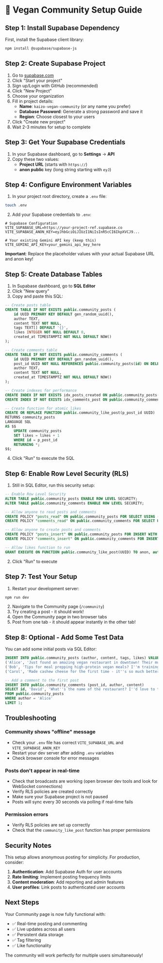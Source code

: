 # 🌱 Vegan Community Setup Guide

## Step 1: Install Supabase Dependency

First, install the Supabase client library:

```bash
npm install @supabase/supabase-js
```

## Step 2: Create Supabase Project

1. Go to [supabase.com](https://supabase.com)
2. Click "Start your project" 
3. Sign up/Login with GitHub (recommended)
4. Click "New Project"
5. Choose your organization
6. Fill in project details:
   - **Name**: `kaizo-vegan-community` (or any name you prefer)
   - **Database Password**: Generate a strong password and save it
   - **Region**: Choose closest to your users
7. Click "Create new project"
8. Wait 2-3 minutes for setup to complete

## Step 3: Get Your Supabase Credentials

1. In your Supabase dashboard, go to **Settings** → **API**
2. Copy these two values:
   - **Project URL** (starts with `https://`)
   - **anon public** key (long string starting with `eyJ`)

## Step 4: Configure Environment Variables

1. In your project root directory, create a `.env` file:

```bash
touch .env
```

2. Add your Supabase credentials to `.env`:

```env
# Supabase Configuration
VITE_SUPABASE_URL=https://your-project-ref.supabase.co
VITE_SUPABASE_ANON_KEY=eyJhbGciOiJIUzI1NiIsInR5cCI6IkpXVCJ9...

# Your existing Gemini API key (keep this)
VITE_GEMINI_API_KEY=your_gemini_api_key_here
```

**Important**: Replace the placeholder values with your actual Supabase URL and anon key!

## Step 5: Create Database Tables

1. In Supabase dashboard, go to **SQL Editor**
2. Click "New query"
3. Copy and paste this SQL:

```sql
-- Create posts table
CREATE TABLE IF NOT EXISTS public.community_posts (
    id UUID PRIMARY KEY DEFAULT gen_random_uuid(),
    author TEXT,
    content TEXT NOT NULL,
    tags TEXT[] DEFAULT '{}',
    likes INTEGER NOT NULL DEFAULT 0,
    created_at TIMESTAMPTZ NOT NULL DEFAULT NOW()
);

-- Create comments table
CREATE TABLE IF NOT EXISTS public.community_comments (
    id UUID PRIMARY KEY DEFAULT gen_random_uuid(),
    post_id UUID NOT NULL REFERENCES public.community_posts(id) ON DELETE CASCADE,
    author TEXT,
    content TEXT NOT NULL,
    created_at TIMESTAMPTZ NOT NULL DEFAULT NOW()
);

-- Create indexes for performance
CREATE INDEX IF NOT EXISTS idx_posts_created ON public.community_posts(created_at DESC);
CREATE INDEX IF NOT EXISTS idx_comments_post ON public.community_comments(post_id);

-- Create function for atomic likes
CREATE OR REPLACE FUNCTION public.community_like_post(p_post_id UUID)
RETURNS community_posts
LANGUAGE SQL
AS $$
    UPDATE community_posts
    SET likes = likes + 1
    WHERE id = p_post_id
    RETURNING *;
$$;
```

4. Click "Run" to execute the SQL

## Step 6: Enable Row Level Security (RLS)

1. Still in SQL Editor, run this security setup:

```sql
-- Enable Row Level Security
ALTER TABLE public.community_posts ENABLE ROW LEVEL SECURITY;
ALTER TABLE public.community_comments ENABLE ROW LEVEL SECURITY;

-- Allow anyone to read posts and comments
CREATE POLICY "posts_read" ON public.community_posts FOR SELECT USING (true);
CREATE POLICY "comments_read" ON public.community_comments FOR SELECT USING (true);

-- Allow anyone to create posts and comments
CREATE POLICY "posts_insert" ON public.community_posts FOR INSERT WITH CHECK (true);
CREATE POLICY "comments_insert" ON public.community_comments FOR INSERT WITH CHECK (true);

-- Allow likes function to run
GRANT EXECUTE ON FUNCTION public.community_like_post(UUID) TO anon, authenticated;
```

2. Click "Run" to execute

## Step 7: Test Your Setup

1. Restart your development server:

```bash
npm run dev
```

2. Navigate to the Community page (`/community`)
3. Try creating a post - it should work!
4. Open the Community page in two browser tabs
5. Post from one tab - it should appear instantly in the other tab!

## Step 8: Optional - Add Some Test Data

You can add some initial posts via SQL Editor:

```sql
INSERT INTO public.community_posts (author, content, tags, likes) VALUES
('Alice', 'Just found an amazing vegan restaurant in downtown! Their mushroom burger is incredible 🍄', ARRAY['restaurants', 'recommendations'], 5),
('Bob', 'Tips for meal prepping high-protein vegan meals? I''m training for a marathon and need ideas!', ARRAY['meal-prep', 'protein', 'fitness'], 3),
('Carol', 'Made cashew cheese for the first time - it''s so much better than store-bought! Recipe in comments', ARRAY['recipes', 'cheese'], 8);

-- Add a comment to the first post
INSERT INTO public.community_comments (post_id, author, content) 
SELECT id, 'David', 'What''s the name of the restaurant? I''d love to try it!'
FROM public.community_posts 
WHERE author = 'Alice' 
LIMIT 1;
```

## Troubleshooting

### Community shows "offline" message
- Check your `.env` file has correct `VITE_SUPABASE_URL` and `VITE_SUPABASE_ANON_KEY`
- Restart your dev server after adding `.env` variables
- Check browser console for error messages

### Posts don't appear in real-time
- Check that broadcasts are working (open browser dev tools and look for WebSocket connections)
- Verify RLS policies are created correctly
- Make sure your Supabase project is not paused
- Posts will sync every 30 seconds via polling if real-time fails

### Permission errors
- Verify RLS policies are set up correctly
- Check that the `community_like_post` function has proper permissions

## Security Notes

This setup allows anonymous posting for simplicity. For production, consider:

1. **Authentication**: Add Supabase Auth for user accounts
2. **Rate limiting**: Implement posting frequency limits
3. **Content moderation**: Add reporting and admin features
4. **User profiles**: Link posts to authenticated user accounts

## Next Steps

Your Community page is now fully functional with:
- ✅ Real-time posting and commenting
- ✅ Live updates across all users
- ✅ Persistent data storage
- ✅ Tag filtering
- ✅ Like functionality

The community will work perfectly for multiple users simultaneously!
